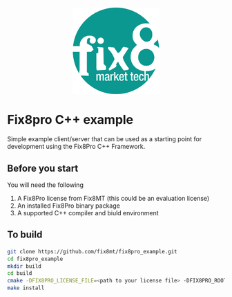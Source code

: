 <p align="center">
  <a href="https://www.fix8mt.com"><img src="fix8mt_Master_Logo_Green_Trans.png" width="200"></a>
</p>

# Fix8pro C++ example
Simple example client/server that can be used as a starting point for development using the Fix8Pro C++ Framework.

## Before you start
You will need the following
1. A Fix8Pro license from Fix8MT (this could be an evaluation license)
2. An installed Fix8Pro binary package
3. A supported C++ compiler and biuld environment

## To build
```bash
git clone https://github.com/fix8mt/fix8pro_example.git
cd fix8pro_example
mkdir build
cd build
cmake -DFIX8PRO_LICENSE_FILE=<path to your license file> -DFIX8PRO_ROOT=<path to installed Fix8Pro package> -DCMAKE_BUILD_TYPE=Release ..
make install
```

